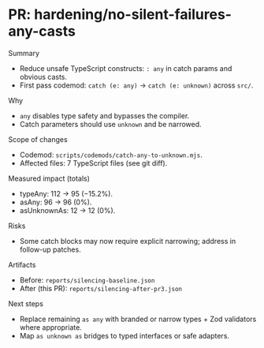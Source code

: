 # PR: hardening/no-silent-failures-any-casts

Summary
- Reduce unsafe TypeScript constructs: `: any` in catch params and obvious casts.
- First pass codemod: `catch (e: any)` → `catch (e: unknown)` across `src/`.

Why
- `any` disables type safety and bypasses the compiler.
- Catch parameters should use `unknown` and be narrowed.

Scope of changes
- Codemod: `scripts/codemods/catch-any-to-unknown.mjs`.
- Affected files: 7 TypeScript files (see git diff).

Measured impact (totals)
- typeAny: 112 → 95 (−15.2%).
- asAny: 96 → 96 (0%).
- asUnknownAs: 12 → 12 (0%).

Risks
- Some catch blocks may now require explicit narrowing; address in follow-up patches.

Artifacts
- Before: `reports/silencing-baseline.json`
- After (this PR): `reports/silencing-after-pr3.json`

Next steps
- Replace remaining `as any` with branded or narrow types + Zod validators where appropriate.
- Map `as unknown as` bridges to typed interfaces or safe adapters.

